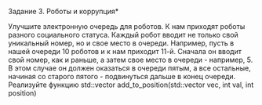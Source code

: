 Задание 3. Роботы и коррупция*

Улучшите электронную очередь для роботов. К нам приходят роботы разного социального статуса. Каждый робот вводит не только свой уникальный номер, но и свое место в очереди. Например, пусть в нашей очереди 10 роботов и к нам приходит 11-й. Сначала он вводит свой номер, как и раньше, а затем свое место в очереди - например, 5. В этом случае он должен оказаться в очереди пятым, а все остальные, начиная со старого пятого - подвинуться дальше в конец очереди.
Реализуйте функцию std::vector<int> add_to_position(std::vector vec, int val, int position)
